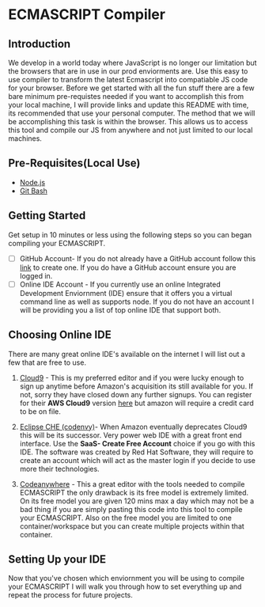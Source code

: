 # ECMASCRIPT Compiler

## Introduction

We develop in a world today where JavaScript is no longer our limitation but the browsers that are in use in our prod enviorments are. Use this easy to use compiler to transform the latest Ecmascript into compatiable JS code for your browser. Before we get started with all the fun stuff there are a few bare minimum pre-requistes needed if you want to accomplish this from your local machine, I will provide links and update this README with time, its recommended that use your personal computer. The method that we will be accomplishing this task is within the browser. This allows us to access this tool and compile our JS from anywhere and not just limited to our local machines.  

## Pre-Requisites(Local Use)
- [Node.js](https://nodejs.org/en/)
- [Git Bash](https://www.gnu.org/software/bash/)

## Getting Started

Get setup in 10 minutes or less using the following steps so you can began compiling your ECMASCRIPT.

- [ ] GitHub Account- If you do not already have a GitHub account follow this [link](https://github.com/join) to create one. If you do have a GitHub account ensure you are logged in. 
- [ ] Online IDE Account - If you currently use an online Integrated Development Enviornment (IDE) ensure that it offers you a virtual command line as well as supports node. If you do not have an account I will be providing you a list of top online IDE that support both. 

## Choosing Online IDE

There are many great online IDE's available on the internet I will list out a few that are free to use. 

1. [Cloud9](https://www.cloud.io) - This is my preferred editor and if you were lucky enough to sign up anytime before Amazon's acquisition its still available for you. If not, sorry they have closed down any further signups. You can register for their **AWS Cloud9** version [here](https://aws.amazon.com/cloud9/) but amazon will require a credit card to be on file.

2. [Eclipse CHE (codenvy)](https://www.eclipse.org/che/)- When Amazon eventually deprecates Cloud9 this will be its successor. Very power web IDE with a great front end interface. Use the **SaaS- Create Free Account** choice if you go with this IDE. The software was created by Red Hat Software, they will require to create an account which will act as the master login if you decide to use more their technologies.

3. [Codeanywhere](https://codeanywhere.com/) - This a great editor with the tools needed to compile ECMASCRIPT the only drawback is its free model is extremely limited. On its free model you are given 120 mins max a day which may not be a bad thing if you are simply pasting this code into this tool to compile your ECMASCRIPT. Also on the free model you are limited to one container/workspace but you can create multiple projects within that container.

## Setting Up your IDE

Now that you've chosen which enviornment you will be using to compile your ECMASCRIPT I will walk you through how to set everything up and repeat the process for future projects. 



